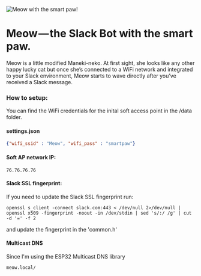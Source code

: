 ![Meow with the smart paw!](https://meow.build/assets/images/meow-poster.png "Meow with the smart paw!")


# Meow — the Slack Bot with the smart paw.
Meow is a little modified Maneki-neko. At first sight, she looks like any other happy lucky cat but once she’s connected to a WiFi network and integrated to your Slack environment, Meow starts to wave directly after you’ve received a Slack message.


### How to setup: 
You can find the WiFi credentials for the inital soft access point in the /data folder.

#### settings.json
```json
{"wifi_ssid" : "Meow", "wifi_pass" : "smartpaw"}
```

#### Soft AP network IP: 
```
76.76.76.76
```

#### Slack SSL fingerprint:
If you need to update the Slack SSL fingerprint run:
```
openssl s_client -connect slack.com:443 < /dev/null 2>/dev/null | openssl x509 -fingerprint -noout -in /dev/stdin | sed 's/:/ /g' | cut -d '=' -f 2
```
and update the fingerprint in the 'common.h'


#### Multicast DNS
Since I'm using the ESP32 Multicast DNS library
```
meow.local/
```
